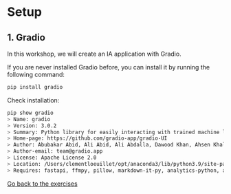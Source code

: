 # Setup

## 1. Gradio

In this workshop, we will create an IA application with Gradio.

If you are never installed Gradio before, you can install it by running the following command:

```sh
pip install gradio
```

Check installation:
```sh
pip show gradio
> Name: gradio
> Version: 3.0.2
> Summary: Python library for easily interacting with trained machine learning models
> Home-page: https://github.com/gradio-app/gradio-UI
> Author: Abubakar Abid, Ali Abid, Ali Abdalla, Dawood Khan, Ahsen Khaliq, Pete Allen, Ömer Faruk Özdemir
> Author-email: team@gradio.app
> License: Apache License 2.0
> Location: /Users/clementloeuillet/opt/anaconda3/lib/python3.9/site-packages
> Requires: fastapi, ffmpy, pillow, markdown-it-py, analytics-python, aiohttp, python-multipart, requests, pydub, paramiko, pycryptodome, Jinja2, uvicorn, pandas, matplotlib, orjson, numpy
```

[Go back to the exercises](./README.md)
